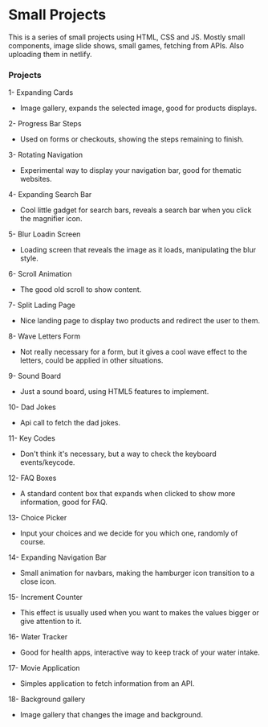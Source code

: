 # Small Projects

This is a series of small projects using HTML, CSS and JS.
Mostly small components, image slide shows, small games, fetching from APIs.
Also uploading them in netlify.

### Projects

1- Expanding Cards

- Image gallery, expands the selected image, good for products displays.

2- Progress Bar Steps

- Used on forms or checkouts, showing the steps remaining to finish.

3- Rotating Navigation

- Experimental way to display your navigation bar, good for thematic websites.

4- Expanding Search Bar

- Cool little gadget for search bars, reveals a search bar when you click the magnifier icon.

5- Blur Loadin Screen

- Loading screen that reveals the image as it loads, manipulating the blur style.

6- Scroll Animation

- The good old scroll to show content.

7- Split Lading Page

- Nice landing page to display two products and redirect the user to them.

8- Wave Letters Form

- Not really necessary for a form, but it gives a cool wave effect to the letters, could be applied in other situations.

9- Sound Board

- Just a sound board, using HTML5 features to implement.

10- Dad Jokes

- Api call to fetch the dad jokes.

11- Key Codes

- Don't think it's necessary, but a way to check the keyboard events/keycode.

12- FAQ Boxes

- A standard content box that expands when clicked to show more information, good for FAQ.

13- Choice Picker

- Input your choices and we decide for you which one, randomly of course.

14- Expanding Navigation Bar

- Small animation for navbars, making the hamburger icon transition to a close icon.

15- Increment Counter

- This effect is usually used when you want to makes the values bigger or give attention to it.

16- Water Tracker

- Good for health apps, interactive way to keep track of your water intake.

17- Movie Application

- Simples application to fetch information from an API.

18- Background gallery

- Image gallery that changes the image and background.
